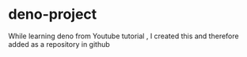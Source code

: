 # deno-project
While learning deno from Youtube tutorial , I created this and therefore added as a repository in github
